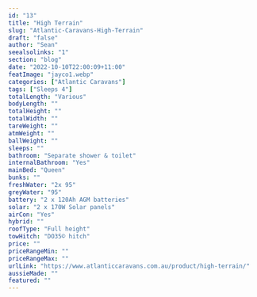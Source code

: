 ```yaml
---
id: "13"
title: "High Terrain"
slug: "Atlantic-Caravans-High-Terrain"
draft: "false"
author: "Sean"
seealsolinks: "1"
section: "blog"
date: "2022-10-10T22:00:09+11:00"
featImage: "jayco1.webp"
categories: ["Atlantic Caravans"]
tags: ["Sleeps 4"]
totalLength: "Various"
bodyLength: ""
totalHeight: ""
totalWidth: ""
tareWeight: ""
atmWeight: ""
ballWeight: ""
sleeps: ""
bathroom: "Separate shower & toilet"
internalBathroom: "Yes"
mainBed: "Queen"
bunks: ""
freshWater: "2x 95"
greyWater: "95"
battery: "2 x 120Ah AGM batteries"
solar: "2 x 170W Solar panels"
airCon: "Yes"
hybrid: ""
roofType: "Full height"
towHitch: "DO35© hitch"
price: ""
priceRangeMin: ""
priceRangeMax: ""
urlLink: "https://www.atlanticcaravans.com.au/product/high-terrain/"
aussieMade: ""
featured: ""
---
```

